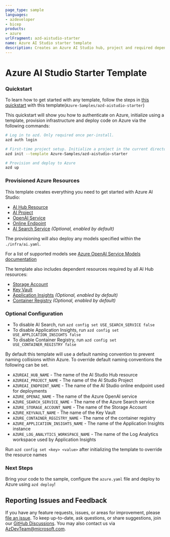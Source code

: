 ```yaml
---
page_type: sample
languages:
- azdeveloper
- bicep
products:
- azure
urlFragment: azd-aistudio-starter
name: Azure AI Studio starter template
description: Creates an Azure AI Studio hub, project and required dependent resources including Azure OpenAI Service, Cognitive Search and more.
---
```

<!-- YAML front-matter schema: https://review.learn.microsoft.com/en-us/help/contribute/samples/process/onboarding?branch=main#supported-metadata-fields-for-readmemd -->

# Azure AI Studio Starter Template

### Quickstart
To learn how to get started with any template, follow the steps in [this quickstart](https://learn.microsoft.com/azure/developer/azure-developer-cli/get-started?tabs=localinstall&pivots=programming-language-nodejs) with this template(`Azure-Samples/azd-aistudio-starter`)

This quickstart will show you how to authenticate on Azure, initialize using a template, provision infrastructure and deploy code on Azure via the following commands:

```bash
# Log in to azd. Only required once per-install.
azd auth login

# First-time project setup. Initialize a project in the current directory, using this template.
azd init --template Azure-Samples/azd-aistudio-starter

# Provision and deploy to Azure
azd up
```

### Provisioned Azure Resources

This template creates everything you need to get started with Azure AI Studio:

- [AI Hub Resource](https://learn.microsoft.com/azure/ai-studio/concepts/ai-resources)
- [AI Project](https://learn.microsoft.com/azure/ai-studio/how-to/create-projects)
- [OpenAI Service](https://learn.microsoft.com/azure/ai-services/openai/)
- [Online Endpoint](https://learn.microsoft.com/azure/machine-learning/concept-endpoints-online?view=azureml-api-2)
- [AI Search Service](https://learn.microsoft.com/azure/search/) *(Optional, enabled by default)*

The provisioning will also deploy any models specified within the `./infra/ai.yaml`.

For a list of supported models see [Azure OpenAI Service Models documentation](https://learn.microsoft.com/azure/ai-services/openai/concepts/models)

The template also includes dependent resources required by all AI Hub resources:

- [Storage Account](https://learn.microsoft.com/azure/storage/blobs/)
- [Key Vault](https://learn.microsoft.com/azure/key-vault/general/)
- [Application Insights](https://learn.microsoft.com/azure/azure-monitor/app/app-insights-overview) *(Optional, enabled by default)*
- [Container Registry](https://learn.microsoft.com/azure/container-registry/) *(Optional, enabled by default)*

### Optional Configuration

- To disable AI Search, run `azd config set USE_SEARCH_SERVICE false`
- To disable Application Insights, run `azd config set USE_APPLICATION_INSIGHTS false`
- To disable Container Registry, run `azd config set USE_CONTAINER_REGISTRY false`

By default this template will use a default naming convention to prevent naming collisions within Azure.
To override default naming conventions the following can be set.

- `AZUREAI_HUB_NAME` - The name of the AI Studio Hub resource
- `AZUREAI_PROJECT_NAME` - The name of the AI Studio Project
- `AZUREAI_ENDPOINT_NAME` - The name of the AI Studio online endpoint used for deployments
- `AZURE_OPENAI_NAME` - The name of the Azure OpenAI service
- `AZURE_SEARCH_SERVICE_NAME` - The name of the Azure Search service
- `AZURE_STORAGE_ACCOUNT_NAME` - The name of the Storage Account
- `AZURE_KEYVAULT_NAME` - The name of the Key Vault
- `AZURE_CONTAINER_REGISTRY_NAME` - The name of the container registry
- `AZURE_APPLICATION_INSIGHTS_NAME` - The name of the Application Insights instance
- `AZURE_LOG_ANALYTICS_WORKSPACE_NAME` - The name of the Log Analytics workspace used by Application Insights

Run `azd config set <key> <value>` after initializing the template to override the resource names

### Next Steps

Bring your code to the sample, configure the `azure.yaml` file and deploy to Azure using `azd deploy`!

## Reporting Issues and Feedback

If you have any feature requests, issues, or areas for improvement, please [file an issue](https://aka.ms/azure-dev/issues). To keep up-to-date, ask questions, or share suggestions, join our [GitHub Discussions](https://aka.ms/azure-dev/discussions). You may also contact us via AzDevTeam@microsoft.com.
